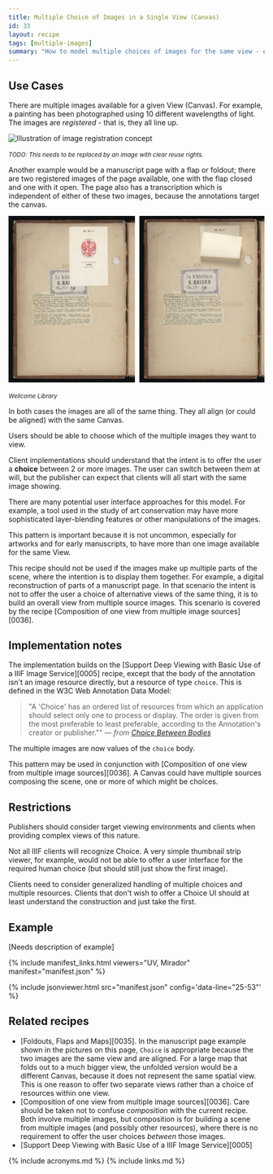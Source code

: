 ```yaml
---
title: Multiple Choice of Images in a Single View (Canvas)
id: 33
layout: recipe
tags: [multiple-images]
summary: "How to model multiple choices of images for the same view - e.g., layers, multispectral images."
---
```



## Use Cases

There are multiple images available for a given View (Canvas). For example, a painting has been photographed using 10 different wavelengths of light. The images are _registered_ - that is, they all line up.

![Illustration of image registration concept](http://www.webexhibits.org/pigments/i/intro/examine/imaging.jpg)

_<small>TODO: This needs to be replaced by an image with clear reuse rights.</small>_

Another example would be a manuscript page with a flap or foldout; there are two registered images of the page available, one with the flap closed and one with it open. The page also has a transcription which is independent of either of these two images, because the annotations target the canvas.

![two photographs of a book page with the flap down and raised](choice-flap.png)

_<small>Wellcome Library</small>_

In both cases the images are all of the same thing. They all align (or could be aligned) with the same Canvas.

Users should be able to choose which of the multiple images they want to view.

Client implementations should understand that the intent is to offer the user a **choice** between 2 or more images. The user can switch between them at will, but the publisher can expect that clients will all start with the same image showing.

There are many potential user interface approaches for this model. For example, a tool used in the study of art conservation may have more sophisticated layer-blending features or other manipulations of the images.

This pattern is important because it is not uncommon, especially for artworks and for early manuscripts, to have more than one image available for the same View.

This recipe should not be used if the images make up multiple parts of the scene, where the intention is to display them together. For example, a digital reconstruction of parts of a manuscript page. In that scenario the intent is not to offer the user a choice of alternative views of the same thing, it is to build an overall view from multiple source images. This scenario is covered by the recipe [Composition of one view from multiple image sources][0036].  

## Implementation notes

The implementation builds on the [Support Deep Viewing with Basic Use of a IIIF Image Service][0005] recipe, except that the body of the annotation isn't an image resource directly, but a resource of type `choice`. This is defined in the W3C Web Annotation Data Model:

> "A 'Choice' has an ordered list of resources from which an application should select only one to process or display. The order is given from the most preferable to least preferable, according to the Annotation's creator or publisher."" *— from [Choice Between Bodies](https://www.w3.org/TR/annotation-model/#choice-between-bodies)*

The multiple images are now values of the `choice` body.

This pattern may be used in conjunction with [Composition of one view from multiple image sources][0036]. A Canvas could have multiple sources composing the scene, one or more of which might be choices.


## Restrictions

Publishers should consider target viewing environments and clients when providing complex views of this nature.

Not all IIIF clients will recognize Choice. A very simple thumbnail strip viewer, for example, would not be able to offer a user interface for the required human choice (but should still just show the first image).

Clients need to consider generalized handling of multiple choices and multiple resources.
Clients that don't wish to offer a Choice UI should at least understand the construction and just take the first.

## Example

[Needs description of example]

{% include manifest_links.html viewers="UV, Mirador" manifest="manifest.json" %}

{% include jsonviewer.html src="manifest.json" config='data-line="25-53"' %}

## Related recipes

* [Foldouts, Flaps and Maps][0035]. In the manuscript page example shown in the pictures on this page, `Choice` is appropriate because the two images are the same view and are aligned. For a large map that folds out to a much bigger view, the unfolded version would be a different Canvas, because it does not represent the same spatial view. This is one reason to offer two separate views rather than a choice of resources within one view.
* [Composition of one view from multiple image sources][0036]. Care should be taken not to confuse _composition_ with the current recipe. Both involve multiple images, but composition is for building a scene from multiple images (and possibly other resources), where there is no requirement to offer the user choices _between_ those images.
* [Support Deep Viewing with Basic Use of a IIIF Image Service][0005]


{% include acronyms.md %}
{% include links.md %}
